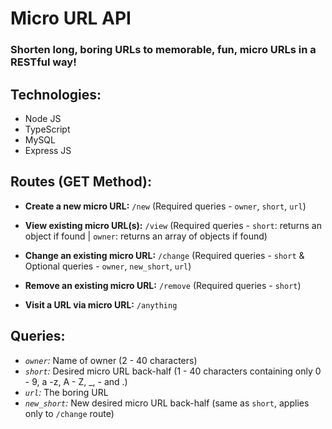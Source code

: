 # Micro URL API
### Shorten long, boring URLs to memorable, fun, micro URLs in a RESTful way!

## Technologies:
 - Node JS
 - TypeScript
 - MySQL
 - Express JS

## Routes (GET Method):
 - **Create a new micro URL:** `/new` (Required queries - `owner`, `short`, `url`)
 - **View existing micro URL(s):** `/view` (Required queries - `short`: returns an object if found | `owner`: returns an array of objects if found)
 - **Change an existing micro URL:** `/change` (Required queries - `short` & Optional queries - `owner`, `new_short`, `url`)
 - **Remove an existing micro URL:** `/remove` (Required queries - `short`)

 - **Visit a URL via micro URL:** `/anything`

## Queries:
 - _`owner`:_ Name of owner (2 - 40 characters)
 - _`short`:_ Desired micro URL back-half (1 - 40 characters containing only 0 - 9, a -z, A - Z, _, - and .)
 - _`url`:_ The boring URL
 - _`new_short`:_ New desired micro URL back-half (same as `short`, applies only to `/change` route)
